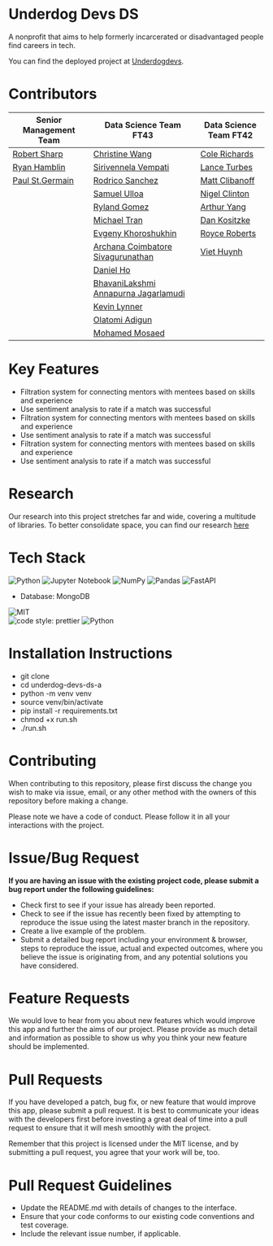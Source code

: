 # Underdog Devs DS

A nonprofit that aims to help formerly incarcerated or disadvantaged people find careers in tech.

You can find the deployed project at [Underdogdevs](https://www.underdogdevs.org/).


# Contributors

| Senior Management Team  | Data Science Team FT43 | Data Science Team FT42 |
| ------------- | ------------- | ------------ |
| [Robert Sharp](https://github.com/BrokenShell)    | [Christine Wang](https://github.com/ChristineWangcy)  | [Cole Richards](https://github.com/Cole-Richards) |
| [Ryan Hamblin](https://github.com/ryan-hamblin)  | [Sirivennela Vempati](https://github.com/sirivennelavempati)  | [Lance Turbes](https://github.com/lanceturbes) |
| [Paul St.Germain](https://github.com/paulstgermain) | [Rodrico Sanchez](https://github.com/rodricobsanchez)  | [Matt Clibanoff](https://github.com/mattclibanoff) |
| | [Samuel Ulloa](https://github.com/ulloa)  | [Nigel Clinton](https://github.com/NigelClinton) |
| | [Ryland Gomez](https://github.com/RylandGomez)  | [Arthur Yang](https://github.com/sysgear) |
| | [Michael Tran](https://github.com/mktran0417)  | [Dan Kositzke](https://github.com/dankositzke) |
| | [Evgeny Khoroshukhin](https://github.com/ev-horrosh)  | [Royce Roberts](https://github.com/jinjahninjah) |
| | [Archana Coimbatore Sivagurunathan](https://github.com/archana062031)  | [Viet Huynh](https://github.com/nhockcuncon77) |
| | [Daniel Ho](https://github.com/djho57)  | |
| | [BhavaniLakshmi Annapurna Jagarlamudi](https://github.com/Annapurnaj91)  | |
| | [Kevin Lynner](https://github.com/LynnerKevin)  | |
| | [Olatomi Adigun](https://github.com/OlatomiAdigun)  | |
| | [Mohamed Mosaed](https://github.com/mohamedmosaed)  | |


# Key Features

- Filtration system for connecting mentors with mentees based on skills and experience
- Use sentiment analysis to rate if a match was successful
- Filtration system for connecting mentors with mentees based on skills and experience
- Use sentiment analysis to rate if a match was successful
- Filtration system for connecting mentors with mentees based on skills and experience
- Use sentiment analysis to rate if a match was successful

# Research
Our research into this project stretches far and wide, covering a multitude of libraries. To better consolidate space, you can find our research [here](https://github.com/BloomTech-Labs/underdog-devs-ds-a/tree/main/notebooks)

# Tech Stack

![Python](https://img.shields.io/badge/python-3670A0?style=for-the-badge&logo=python&logoColor=ffdd54)
![Jupyter Notebook](https://img.shields.io/badge/jupyter-%23FA0F00.svg?style=for-the-badge&logo=jupyter&logoColor=white)
![NumPy](https://img.shields.io/badge/numpy-%23013243.svg?style=for-the-badge&logo=numpy&logoColor=white)
![Pandas](https://img.shields.io/badge/pandas-%23150458.svg?style=for-the-badge&logo=pandas&logoColor=white)
![FastAPI](https://img.shields.io/badge/FastAPI-005571?style=for-the-badge&logo=fastapi)
- Database: MongoDB

![MIT](https://img.shields.io/packagist/l/doctrine/orm.svg)  
![code style: prettier](https://img.shields.io/badge/code_style-prettier-ff69b4.svg?style=flat-square) 
![Python](https://img.shields.io/pypi/pyversions/VS)

# Installation Instructions

- git clone <DS Repo URL>
- cd underdog-devs-ds-a
- python -m venv venv
- source venv/bin/activate
- pip install -r requirements.txt
- chmod +x run.sh
- ./run.sh

# Contributing

When contributing to this repository, please first discuss the change you wish to make via issue, email, or any other method with the owners of this repository before making a change.

Please note we have a code of conduct. Please follow it in all your interactions with the project.

# Issue/Bug Request

**If you are having an issue with the existing project code, please submit a bug report under the following guidelines:**

- Check first to see if your issue has already been reported.
- Check to see if the issue has recently been fixed by attempting to reproduce the issue using the latest master branch in the repository.
- Create a live example of the problem.
- Submit a detailed bug report including your environment & browser, steps to reproduce the issue, actual and expected outcomes, where you believe the issue is originating from, and any potential solutions you have considered.

# Feature Requests

We would love to hear from you about new features which would improve this app and further the aims of our project. Please provide as much detail and information as possible to show us why you think your new feature should be implemented.

# Pull Requests

If you have developed a patch, bug fix, or new feature that would improve this app, please submit a pull request. It is best to communicate your ideas with the developers first before investing a great deal of time into a pull request to ensure that it will mesh smoothly with the project.

Remember that this project is licensed under the MIT license, and by submitting a pull request, you agree that your work will be, too.

# Pull Request Guidelines

- Update the README.md with details of changes to the interface.
- Ensure that your code conforms to our existing code conventions and test coverage.
- Include the relevant issue number, if applicable.
